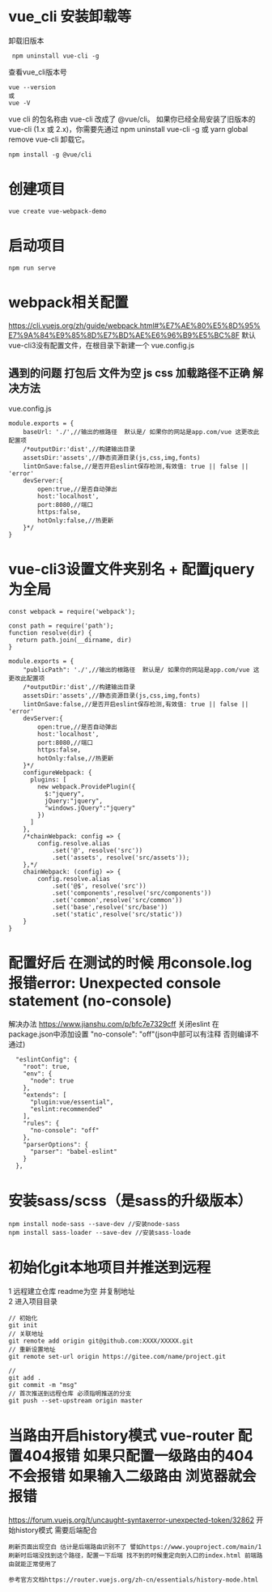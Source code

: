 # vue_cli 安装卸载等
卸载旧版本  
```
 npm uninstall vue-cli -g

```
  
查看vue_cli版本号   
```
vue --version
或
vue -V
```  
  
vue cli 的包名称由 vue-cli 改成了 @vue/cli。 如果你已经全局安装了旧版本的 vue-cli (1.x 或 2.x)，你需要先通过 npm uninstall vue-cli -g 或 yarn global remove vue-cli 卸载它。
```
npm install -g @vue/cli
```
# 创建项目
```
vue create vue-webpack-demo
```
# 启动项目
```
npm run serve
```
# webpack相关配置
https://cli.vuejs.org/zh/guide/webpack.html#%E7%AE%80%E5%8D%95%E7%9A%84%E9%85%8D%E7%BD%AE%E6%96%B9%E5%BC%8F
默认vue-cli3没有配置文件，在根目录下新建一个
vue.config.js
## 遇到的问题 打包后 文件为空 js css 加载路径不正确 解决方法
vue.config.js
```
module.exports = {
    baseUrl: './',//输出的根路径  默认是/ 如果你的网站是app.com/vue 这更改此配置项
    /*outputDir:'dist',//构建输出目录
    assetsDir:'assets',//静态资源目录(js,css,img,fonts)
    lintOnSave:false,//是否开启eslint保存检测,有效值: true || false || 'error'
    devServer:{
        open:true,//是否自动弹出
        host:'localhost',
        port:8080,//端口
        https:false,
        hotOnly:false,//热更新
    }*/
}
```
# vue-cli3设置文件夹别名 + 配置jquery为全局
```
const webpack = require('webpack');

const path = require('path');
function resolve(dir) {
  return path.join(__dirname, dir)
}

module.exports = {
    "publicPath": './',//输出的根路径  默认是/ 如果你的网站是app.com/vue 这更改此配置项
    /*outputDir:'dist',//构建输出目录
    assetsDir:'assets',//静态资源目录(js,css,img,fonts)
    lintOnSave:false,//是否开启eslint保存检测,有效值: true || false || 'error'
    devServer:{
        open:true,//是否自动弹出
        host:'localhost',
        port:8080,//端口
        https:false,
        hotOnly:false,//热更新
    }*/
    configureWebpack: {
      plugins: [
        new webpack.ProvidePlugin({
          $:"jquery",
          jQuery:"jquery",
          "windows.jQuery":"jquery"
        })
      ]
    },
    /*chainWebpack: config => {
        config.resolve.alias
            .set('@', resolve('src'))
            .set('assets', resolve('src/assets'));
    },*/
    chainWebpack: (config) => {
        config.resolve.alias
            .set('@$', resolve('src'))
            .set('components',resolve('src/components'))
            .set('common',resolve('src/common'))
            .set('base',resolve('src/base'))
            .set('static',resolve('src/static'))
    }
}
```
# 配置好后 在测试的时候 用console.log 报错error: Unexpected console statement (no-console)
解决办法
https://www.jianshu.com/p/bfc7e7329cff
关闭eslint 在package.json中添加设置  "no-console": "off"(json中部可以有注释 否则编译不通过)
```
  "eslintConfig": {
    "root": true,
    "env": {
      "node": true
    },
    "extends": [
      "plugin:vue/essential",
      "eslint:recommended"
    ],
    "rules": {
      "no-console": "off"
    },
    "parserOptions": {
      "parser": "babel-eslint"
    }
  },
```
# 安装sass/scss（是sass的升级版本）
```
npm install node-sass --save-dev //安装node-sass 
npm install sass-loader --save-dev //安装sass-loade
```

# 初始化git本地项目并推送到远程
1 远程建立仓库 readme为空 并复制地址  
2 进入项目目录 
```
// 初始化
git init
// 关联地址
git remote add origin git@github.com:XXXX/XXXXX.git
// 重新设置地址
git remote set-url origin https://gitee.com/name/project.git 

//
git add .
git commit -m "msg"
// 首次推送到远程仓库 必须指明推送的分支
git push --set-upstream origin master

````

# 当路由开启history模式 vue-router 配置404报错 如果只配置一级路由的404 不会报错 如果输入二级路由 浏览器就会报错
https://forum.vuejs.org/t/uncaught-syntaxerror-unexpected-token/32862
开始history模式 需要后端配合
```
刷新页面出现空白 估计是后端路由识别不了 譬如https://www.youproject.com/main/1 刷新时后端没找到这个路径，配置一下后端 找不到的时候重定向到入口的index.html 前端路由就能正常使用了

参考官方文档https://router.vuejs.org/zh-cn/essentials/history-mode.html
```
